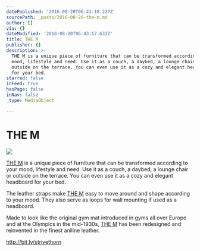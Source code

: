 ```yaml
---
datePublished: '2016-08-20T06:43:18.227Z'
sourcePath: _posts/2016-08-20-the-m.md
author: []
via: {}
dateModified: '2016-08-20T06:43:17.633Z'
title: THE M
publisher: {}
description: >-
  THE M is a unique piece of furniture that can be transformed according to your
  mood, lifestyle and need. Use it as a couch, a daybed, a lounge chair or
  outside on the terrace. You can even use it as a cozy and elegant headboard
  for your bed.
starred: false
inFeed: true
hasPage: false
inNav: false
_type: MediaObject

---
```

# THE M
![](https://the-grid-user-content.s3-us-west-2.amazonaws.com/48e3d5ca-3db6-40d9-b015-749ab3700da1.jpg)

[THE M][0] is a unique piece of furniture that can be transformed according to your mood, lifestyle and need. Use it as a couch, a daybed, a lounge chair or outside on the terrace. You can even use it as a cozy and elegant headboard for your bed.

The leather straps make [THE M][0] easy to move around and shape according to your mood. They also serve as loops for wall mounting if used as a headboard.

Made to look like the original gym mat introduced in gyms all over Europe and at the Olympics in the mid-1930s, [THE M][0] has been redesigned and reinvented in the finest aniline leather.

http://bit.ly/strivethorn

[0]: http://bit.ly/strivethorn